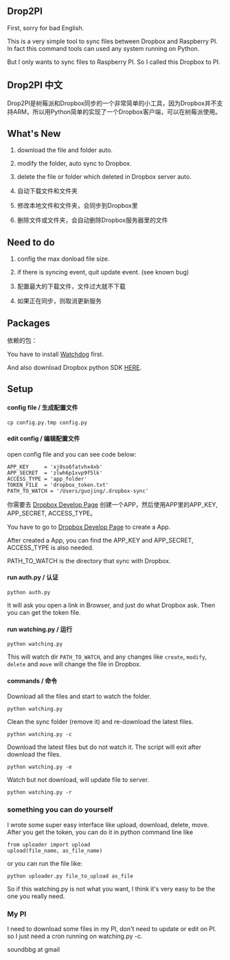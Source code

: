 ## Drop2PI ##

First, sorry for bad English.

This is a very simple tool to sync files between Dropbox and Raspberry PI. In fact this command tools can used any system running on Python.

But I only wants to sync files to Raspberry PI. So I called this Dropbox to PI.


## Drop2PI 中文 ##

Drop2PI是树莓派和Dropbox同步的一个非常简单的小工具，因为Dropbox并不支持ARM，所以用Python简单的实现了一个Dropbox客户端，可以在树莓派使用。

## What's New ##

1. download the file and folder auto.
2. modify the folder, auto sync to Dropbox.
3. delete the file or folder which deleted in Dropbox server auto.

1. 自动下载文件和文件夹
2. 修改本地文件和文件夹，会同步到Dropbox里
3. 删除文件或文件夹，会自动删除Dropbox服务器里的文件

## Need to do ##

1. config the max donload file size.
2. if there is syncing event, quit update event. (see known bug)

1. 配置最大的下载文件，文件过大就不下载
2. 如果正在同步，则取消更新服务

## Packages ##

依赖的包：

You have to install [Watchdog](https://github.com/gorakhargosh/watchdog) first.

And also download Dropbox python SDK [HERE](https://www.dropbox.com/developers/core/sdk).

## Setup ##

#### config file / 生成配置文件 ####

    cp config.py.tmp config.py

#### edit config / 编辑配置文件 ####

open config file and you can see code below:

	APP_KEY     = 'xj0so6fatvhx4xb'
	APP_SECRET  = 'zlwh6p1xvp9f5lk'
	ACCESS_TYPE = 'app_folder'
	TOKEN_FILE  = 'dropbox_token.txt'
	PATH_TO_WATCH = '/Users/guojing/.dropbox-sync'

你需要去 [Dropbox Develop Page](https://www.dropbox.com/developers/apps) 创建一个APP，然后使用APP里的APP_KEY, APP_SECRET, ACCESS_TYPE。

You have to go to [Dropbox Develop Page](https://www.dropbox.com/developers/apps) to create a App.

After created a App, you can find the APP_KEY and APP_SECRET, ACCESS_TYPE is also needed.

PATH_TO_WATCH is the directory that sync with Dropbox.

#### run auth.py / 认证 ####

	python auth.py

It will ask you open a link in Browser, and just do what Dropbox ask. Then you can get the token file.

#### run watching.py / 运行 ####

	python watching.py

This will watch dir `PATH_TO_WATCH`, and any changes like `create`, `modify`, `delete` and `move` will change the file in Dropbox.

#### commands / 命令 ####

Download all the files and start to watch the folder.

	python watching.py

Clean the sync folder (remove it) and re-download the latest files.

	python watching.py -c

Download the latest files but do not watch it. The script will exit after download the files.

	python watching.py -e

Watch but not download, will update file to server.

	python watching.py -r

### something you can do yourself ###

I wrote some super easy interface like upload, download, delete, move. After you get the token, you can do it in python command line like

	from uploader import upload
	upload(file_name, as_file_name)

or you can run the file like:

	python uploader.py file_to_upload as_file

So if this watching.py is not what you want, I think it's very easy to be the one you really need.

### My PI ###

I need to download some files in my PI, don't need to update or edit on PI. so I just need a cron running on watching.py -c.

soundbbg at gmail
